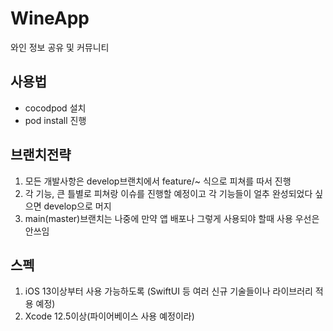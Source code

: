 # WineApp
와인 정보 공유 및 커뮤니티


## 사용법 
- cocodpod 설치 
- pod install 진행 

## 브랜치전략 
1. 모든 개발사항은 develop브랜치에서 feature/~ 식으로 피쳐를 따서 진행 
2. 각 기능, 큰 틀별로 피쳐랑 이슈를 진행할 예정이고 각 기능들이 얼추 완성되었다 싶으면 develop으로 머지 
3. main(master)브랜치는 나중에 만약 앱 배포나 그렇게 사용되야 할때 사용 우선은 안쓰임 

## 스펙
1. iOS 13이상부터 사용 가능하도록 (SwiftUI 등 여러 신규 기술들이나 라이브러리 적용 예정)
2. Xcode 12.5이상(파이어베이스 사용 예정이라)

